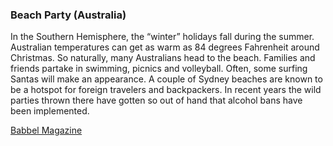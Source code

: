 ### Beach Party (Australia)

In the Southern Hemisphere, the “winter” holidays fall during the summer. Australian temperatures can get as warm as 84 degrees Fahrenheit around Christmas.
So naturally, many Australians head to the beach. Families and friends partake in swimming, picnics and volleyball. Often, some surfing Santas will make an
appearance. A couple of Sydney beaches are known to be a hotspot for foreign travelers and backpackers. In recent years the wild parties thrown there have
gotten so out of hand that alcohol bans have been implemented.

[Babbel Magazine](https://www.babbel.com/en/magazine/11-wacky-holiday-traditions-around-the-world)
